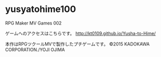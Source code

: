 # yusyatohime100
RPG Maker MV Games 002

ゲームへのアクセスはこちらです。
http://kt0109.github.io/Yusha-to-Hime/

本作はRPGツクールMVで製作したプチゲームです。
©2015 KADOKAWA CORPORATION./YOJI OJIMA
